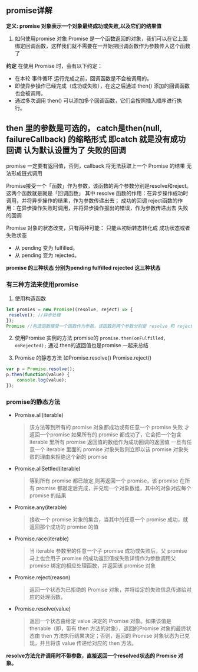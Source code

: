 ## promise详解
**定义: promise 对象表示一个对象最终成功或失败,以及它们的结果值**

1. 如何使用promise 对象
    Promise 是一个函数返回的对象，我们可以在它上面绑定回调函数，这样我们就不需要在一开始把回调函数作为参数传入这个函数了

**约定**
在使用 Promise 时，会有以下约定：
+ 在本轮 事件循环 运行完成之前，回调函数是不会被调用的。
+ 即使异步操作已经完成（成功或失败），在这之后通过 then() 添加的回调函数也会被调用。
+ 通过多次调用 then() 可以添加多个回调函数，它们会按照插入顺序进行执行。

then 里的参数是可选的， catch是then(null, failureCallback) 的缩略形式 即catch 就是没有成功回调 认为默认设置为了 失败的回调
---
promise 一定要有返回值，否则，callback 将无法获取上一个 Promise 的结果 无法形成链式调用


Promise接受一个「函数」作为参数，该函数的两个参数分别是resolve和reject。这两个函数就是就是「回调函数」 
其中 resolve 函数的作用：在异步操作成功时调用，并将异步操作的结果，作为参数传递出去； 成功的回调
reject函数的作用：在异步操作失败时调用，并将异步操作报出的错误，作为参数传递出去      失败的回调


Promise 对象的状态改变，只有两种可能： 只能从初始转态转化成 成功状态或者失败状态
+ 从 pending 变为 fulfilled。
+ 从 pending 变为 rejected。

**promise 的三种状态 分别为pending fulfilled rejected 这三种状态**

### 有三种方法来使用promise
1. 使用构造函数
``` js
let promies = new Promise((resolve, reject) => {
 resolve(); //异步处理 
});
Promise //构造函数接受一个函数作为参数，该函数的两个参数分别是 resolve 和 reject。它们是两个函数，由 JavaScript 引擎提供，不用自己部署。
 ```

2. 使用Promise 实例的方法 promise的
   `promise.then(onFulfilled, onRejected);` 通过.then的返回值也是promise 一起来总结

3. Promise 的静态方法 如Promise.resolve() Promise.reject()
``` JavaScript
var p = Promise.resolve();
p.then(function(value) {
    console.log(value); 
});
```

### promise的静态方法

+ Promise.all(iterable)
  > 该方法等到所有的 promise 对象都成功或有任意一个 promise 失败 才返回一个promise 
  >如果所有的 promise 都成功了，它会把一个包含 iterable 里所有 promise 返回值的数组作为成功回调的返回值
  >一旦有任意一个 iterable 里面的 promise 对象失败则立即以该 promise 对象失败的理由来拒绝这个新的 promise

+ Promise.allSettled(iterable)
  >等到所有 promise 都已敲定,则再返回一个 promise，该 promise 在所有 promise 都敲定后完成，并兑现一个对象数组，其中的对象对应每个 promise 的结果

+ Promise.any(iterable)
  >接收一个 promise 对象的集合，当其中的任意一个 promise 成功，就返回那个成功的 promise 的值

+ Promise.race(iterable)
  > 当 iterable 参数里的任意一个子 promise 成功或失败后，父 promise 马上也会用子 promise 的成功返回值或失败详情作为参数调用父 promise 绑定的相应处理函数，并返回该 promise 对象

+ Promise.reject(reason)
  >返回一个状态为已拒绝的 Promise 对象，并将给定的失败信息传递给对应的处理函数。

+ Promise.resolve(value)
  >返回一个状态由给定 value 决定的 Promise 对象。如果该值是 thenable（即，带有 then 方法的对象），返回的Promise 对象的最终状态由 then 方法执行结果决定；否则，返回的 Promise 对象状态为已兑现，并且将该 value 传递给对应的 then 方法。

**resolve方法允许调用时不带参数，直接返回一个resolved状态的 Promise 对象。**